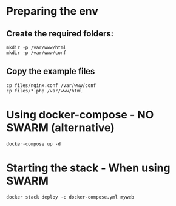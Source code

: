 # Preparing the env
## Create the required folders:
```
mkdir -p /var/www/html
mkdir -p /var/www/conf
```

## Copy the example files
```
cp files/nginx.conf /var/www/conf
cp files/*.php /var/www/html
```

# Using docker-compose - NO SWARM (alternative)
```
docker-compose up -d
```

# Starting the stack - When using SWARM
```
docker stack deploy -c docker-compose.yml myweb
```
